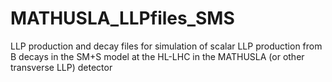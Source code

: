 # MATHUSLA_LLPfiles_SMS
LLP production and decay files for simulation of scalar LLP production from B decays in the SM+S model at the HL-LHC in the MATHUSLA (or other transverse LLP) detector
